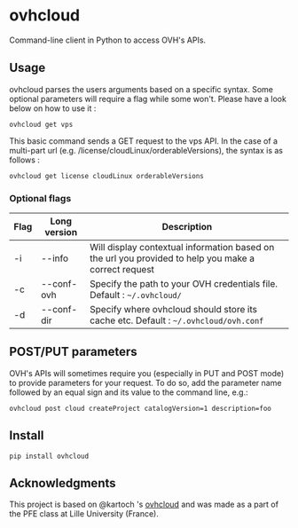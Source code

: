# ovhcloud
Command-line client in Python to access OVH's APIs.

## Usage
ovhcloud parses the users arguments based on a specific syntax.  Some optional parameters will require a flag while some won't.  Please have a look below on how to use it :

    ovhcloud get vps

This basic command sends a GET request to the vps API.  In the case of a multi-part url (e.g. /license/cloudLinux/orderableVersions), the syntax is as follows :

    ovhcloud get license cloudLinux orderableVersions


### Optional flags

Flag | Long version | Description
--- | --- | ---
-i | --info | Will display contextual information based on the url you provided to help you make a correct request
-c | --conf-ovh | Specify the path to your OVH credentials file.  Default : `~/.ovhcloud/`
-d | --conf-dir | Specify where ovhcloud should store its cache etc.  Default : `~/.ovhcloud/ovh.conf`

## POST/PUT parameters
OVH's APIs will sometimes require you (especially in PUT and POST mode) to provide parameters for your request.  To do so, add the parameter name followed by an equal sign and its value to the command line, e.g.:

    ovhcloud post cloud createProject catalogVersion=1 description=foo

## Install

    pip install ovhcloud

## Acknowledgments

This project is based on @kartoch 's [ovhcloud](https://github.com/kartoch/ovhcloud) and was made as a part of the PFE class at Lille University (France).
